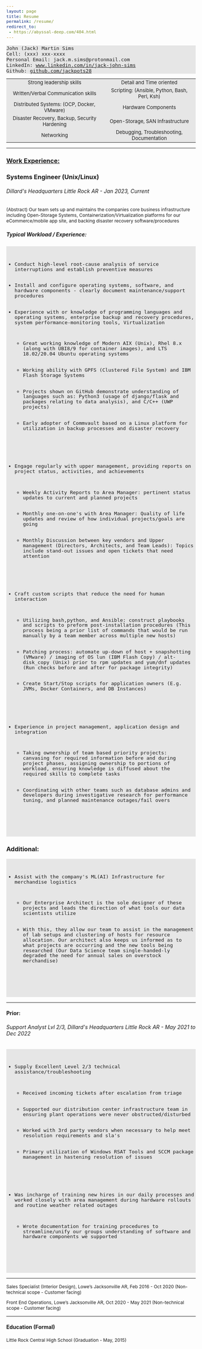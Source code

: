 ```yaml
---
layout: page
title: Resume
permalink: /resume/
redirect_to:
 - https://abyssal-deep.com/404.html
---
```

<style> 
    table { border: 0 #E6E6E6; text-align: center; font-size: 13px }
    tr { background-color: #E6E6E6; border: 0; } 

    pre { background: #E6E6E6; font-size: 13px; }
    p { font-size: 12px; }

    li { margin-bottom: 1px; }
    ul { margin-bottom: 1px; line-height: 107% }
</style>

<pre style="white-space: pre-wrap">
John (Jack) Martin Sims
Cell: (xxx) xxx-xxxx
Personal Email: jack.m.sims@protonmail.com
LinkedIn: <a href="https://www.linkedin.com/in/jack-john-sims" target="_blank" rel="noopener noreferrer">www.linkedin.com/in/jack-john-sims</a>
Github: <a href="https://www.github.com/jackpots28" target="_blank" rel="noopener noreferrer">github.com/jackpots28</a>
</pre>

<div class="custom_table_for_skills">
<table>
    <tr>
        <td>Strong leadership skills</td>
        <td>Detail and Time oriented</td>
    </tr>    
    <tr>
        <td>Written/Verbal Communication skills</td>
        <td>Scripting: (Ansible, Python, Bash, Perl, Ksh)</td>
    </tr>
    <tr>
        <td>Distributed Systems: (OCP, Docker, VMware)</td>
        <td>Hardware Components</td>
    </tr>
    <tr>
        <td>Disaster Recovery, Backup, Security Hardening</td>
        <td>Open-Storage, SAN Infrastructure</td>
    </tr>
    <tr>
        <td>Networking</td>
        <td>Debugging, Troubleshooting, Documentation</td>
    </tr>
</table>
</div>

---

<h3><u>Work Experience:</u></h3>

<h3>Systems Engineer (Unix/Linux)</h3>

<h6>Dillard's Headquarters
Little Rock AR - Jan 2023, Current</h6>

<p>(Abstract) Our team sets up and maintains the companies core business infrastructure including Open-Storage Systems, Containerization/Virtualization platforms for our eCommerce/mobile app site, and backing disaster recovery software/procedures</p>

<h5>Typical Workload / Experience:</h5>
<pre style="white-space: pre-wrap">
<ul>
    <li>Conduct high-level root-cause analysis of service interruptions and establish preventive measures</li>
    <li>Install and configure operating systems, software, and hardware components - clearly document maintenance/support procedures</li>
    <li>Experience with or knowledge of programming languages and operating systems, enterprise backup and recovery procedures, system performance-monitoring tools, Virtualization
        <ul>
            <li>Great working knowledge of Modern AIX (Unix), Rhel 8.x (along with UBI8/9 for container images), and LTS 18.02/20.04 Ubuntu operating systems</li>
            <li>Working ability with GPFS (Clustered File System) and IBM Flash Storage Systems</li>
            <li>Projects shown on GitHub demonstrate understanding of languages such as: Python3 (usage of django/flask and packages relating to data analysis), and C/C++ (UWP projects)</li>
            <li>Early adopter of Commvault based on a Linux platform for utilization in backup processes and disaster recovery</li>
        </ul>
    </li>
    <li>Engage regularly with upper management, providing reports on project status, activities, and achievements
        <ul>
            <li>Weekly Activity Reports to Area Manager: pertinent status updates to current and planned projects</li>
            <li>Monthly one-on-one's with Area Manager: Quality of life updates and review of how individual projects/goals are going</li>
            <li>Monthly Discussion between key vendors and Upper management (Directors, Architects, and Team Leads): Topics include stand-out issues and open tickets that need attention</li>
        </ul>
    </li>
    <li>Craft custom scripts that reduce the need for human interaction
        <ul>
            <li>Utilizing bash,python, and Ansible: construct playbooks and scripts to preform post-installation procedures (This process being a prior list of commands that would be run manually by a team member across multiple new hosts)</li>
            <li>Patching process: automate up-down of host + snapshotting (VMware) / imaging of OS lun (IBM Flash Copy) / alt-disk_copy (Unix) prior to rpm updates and yum/dnf updates (Run checks before and after for package integrity)</li>
            <li>Create Start/Stop scripts for application owners (E.g. JVMs, Docker Containers, and DB Instances)</li>
        </ul>
    </li>
    <li>Experience in project management, application design and integration
        <ul>
            <li>Taking ownership of team based priority projects: canvasing for required information before and during project phases, assigning ownership to portions of workload, ensuring knowledge is diffused about the required skills to complete tasks</li>
            <li>Coordinating with other teams such as database admins and developers during investigative research for performance tuning, and planned maintenance outages/fail overs</li>
        </ul>
    </li>
</ul>
</pre>

<!-- Need to rephrase this portion to better show my involvement with our AI infra -->
<h3>Additional:</h3>
<pre style="white-space: pre-wrap">
<ul>
    <li>Assist with the company's ML(AI) Infrastructure for merchandise logistics
        <ul>
            <li>Our Enterprise Architect is the sole designer of these projects and leads the direction of what tools our data scientists utilize</li>
            <li>With this, they allow our team to assist in the management of lab setups and clustering of hosts for resource allocation. Our architect also keeps us informed as to what projects are occurring and the new tools being researched (Our Data Science team single-handed-ly degraded the need for annual sales on overstock merchandise)</li>
        </ul>
    </li>
</ul>
</pre>

---

<!-- Need to rework this portion : pertaining to Windows and 
    how I worked well enough to move positions in 1.5yr from Support to Engineer -->

<h4>Prior:</h4>
<h6>Support Analyst Lvl 2/3, Dillard's Headquarters
Little Rock AR - May 2021 to Dec 2022</h6>
<pre style="white-space: pre-wrap">
<ul>
    <li>Supply Excellent Level 2/3 technical assistance/troubleshooting
        <ul>
            <li>Received incoming tickets after escalation from triage</li>
            <li>Supported our distribution center infrastructure team in ensuring plant operations were never obstructed/disturbed</li>
            <li>Worked with 3rd party vendors when necessary to help meet resolution requirements and sla's</li>
            <li>Primary utilization of Windows RSAT Tools and SCCM package management in hastening resolution of issues</li>
        </ul>
    </li>
    <li>Was incharge of training new hires in our daily processes and worked closely with area management during hardware rollouts and routine weather related outages
        <ul>
            <li>Wrote documentation for training procedures to streamline/unify our groups understanding of software and hardware components we supported</li>
        </ul>
    </li>
</ul>
</pre>

---

<p>
Sales Specialist (Interior Design), Lowe’s 
Jacksonville AR, Feb 2016 - Oct 2020 
(Non-technical scope - Customer facing)
</p>

<p>
Front End Operations, Lowe’s 
Jacksonville AR, Oct 2020 - May 2021
(Non-technical scope - Customer facing)
</p>

---

<h4>
Education (Formal)
</h4>

Little Rock Central High School (Graduation - May, 2015)
